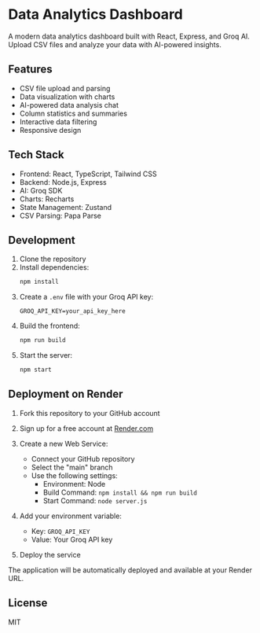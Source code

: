 # Data Analytics Dashboard

A modern data analytics dashboard built with React, Express, and Groq AI. Upload CSV files and analyze your data with AI-powered insights.

## Features

- CSV file upload and parsing
- Data visualization with charts
- AI-powered data analysis chat
- Column statistics and summaries
- Interactive data filtering
- Responsive design

## Tech Stack

- Frontend: React, TypeScript, Tailwind CSS
- Backend: Node.js, Express
- AI: Groq SDK
- Charts: Recharts
- State Management: Zustand
- CSV Parsing: Papa Parse

## Development

1. Clone the repository
2. Install dependencies:
   ```bash
   npm install
   ```
3. Create a `.env` file with your Groq API key:
   ```
   GROQ_API_KEY=your_api_key_here
   ```
4. Build the frontend:
   ```bash
   npm run build
   ```
5. Start the server:
   ```bash
   npm start
   ```

## Deployment on Render

1. Fork this repository to your GitHub account

2. Sign up for a free account at [Render.com](https://render.com)

3. Create a new Web Service:
   - Connect your GitHub repository
   - Select the "main" branch
   - Use the following settings:
     - Environment: Node
     - Build Command: `npm install && npm run build`
     - Start Command: `node server.js`

4. Add your environment variable:
   - Key: `GROQ_API_KEY`
   - Value: Your Groq API key

5. Deploy the service

The application will be automatically deployed and available at your Render URL.

## License

MIT 